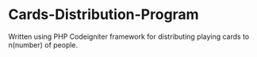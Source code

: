 # Cards-Distribution-Program
Written using PHP Codeigniter framework for distributing playing cards to n(number) of people.
